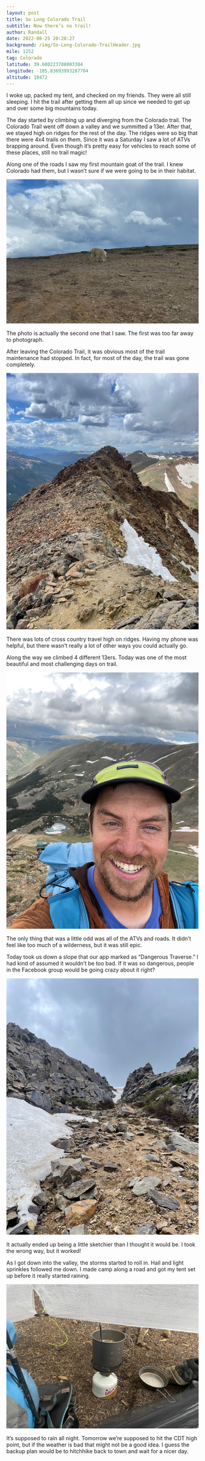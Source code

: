 ```yaml
---
layout: post
title: So Long Colorado Trail
subtitle: Now there’s no trail!
author: Randall
date: 2022-06-25 20:28:27
background: /img/So-Long-Colorado-TrailHeader.jpg
mile: 1252
tag: Colorado
latitude: 39.600223708003384
longitude: -105.83693993287704
altitude: 10472
---
```

I woke up, packed my tent, and checked on my friends. They were all still sleeping. I hit the trail after getting them all up since we needed to get up and over some big mountains today.

The day started by climbing up and diverging from the Colorado trail. The Colorado Trail went off down a valley and we summitted a 13er. After that, we stayed high on ridges for the rest of the day. The ridges were so big that there were 4x4 trails on them. Since it was a Saturday I saw a lot of ATVs brapping around. Even though it’s pretty easy for vehicles to reach some of these places, still no trail magic!

Along one of the roads I saw my first mountain goat of the trail. I knew Colorado had them, but I wasn’t sure if we were going to be in their habitat.

<img src="/img/So Long Colorado Trail0.jpg" class="img-fluid">

The photo is actually the second one that I saw. The first was too far away to photograph.

After leaving the Colorado Trail, it was obvious most of the trail maintenance had stopped. In fact, for most of the day, the trail was gone completely.

<img src="/img/So Long Colorado Trail1.jpg" class="img-fluid">

There was lots of cross country travel high on ridges. Having my phone was helpful, but there wasn’t really a lot of other ways you could actually go.

Along the way we climbed 4 different 13ers. Today was one of the most beautiful and most challenging days on trail.

<img src="/img/So Long Colorado Trail2.jpg" class="img-fluid">

The only thing that was a little odd was all of the ATVs and roads. It didn’t feel like too much of a wilderness, but it was still epic.

Today took us down a slope that our app marked as “Dangerous Traverse.” I had kind of assumed it wouldn’t be too bad. If it was so dangerous, people in the Facebook group would be going crazy about it right?

<img src="/img/So Long Colorado Trail3.jpg" class="img-fluid">

It actually ended up being a little sketchier than I thought it would be. I took the wrong way, but it worked!

As I got down into the valley, the storms started to roll in. Hail and light sprinkles followed me down. I made camp along a road and got my tent set up before it really started raining.

<img src="/img/So Long Colorado Trail4.jpg" class="img-fluid">

It’s supposed to rain all night. Tomorrow we’re supposed to hit the CDT high point, but if the weather is bad that might not be a good idea. I guess the backup plan would be to hitchhike back to town and wait for a nicer day.

